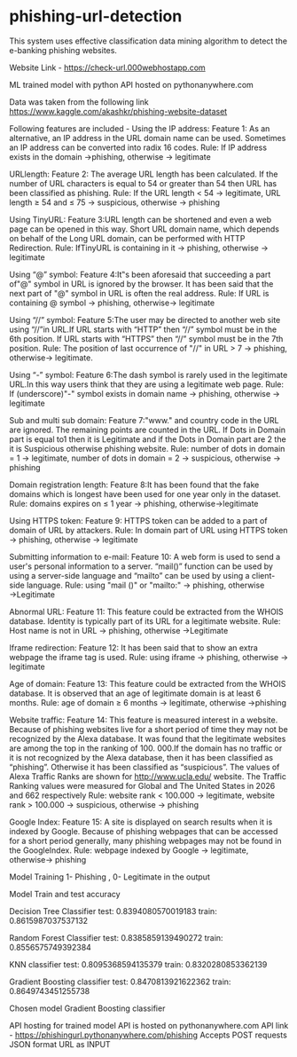 # phishing-url-detection
This system uses effective classification data mining algorithm to detect the e-banking phishing websites.

Website Link - https://check-url.000webhostapp.com

ML trained model with python API hosted on pythonanywhere.com

Data was taken from the following link
https://www.kaggle.com/akashkr/phishing-website-dataset

Following features are included -
Using the IP address: Feature 1: As an alternative, an IP address in the URL domain name can be used. Sometimes an IP address can be converted into radix 16 codes.
Rule: If IP address exists in the domain →phishing, otherwise → legitimate

URLlength: Feature 2: The average URL length has been calculated. If the number of URL characters is equal to 54 or greater than 54 then URL has been classified as phishing.
Rule: If the URL length < 54 → legitimate, URL length ≥ 54 and ≤ 75 → suspicious, otherwise → phishing

Using TinyURL: Feature 3:URL length can be shortened and even a web page can be opened in this way. Short URL domain name, which depends on behalf of the Long URL
domain, can be performed with HTTP Redirection.
Rule: IfTinyURL is containing in it → phishing, otherwise → legitimate

Using “@” symbol: Feature 4:It‟s been aforesaid that succeeding a part of"@" symbol in URL is ignored by the browser. It has been said that the next part of "@" symbol in URL is often the real address.
Rule: If URL is containing @ symbol → phishing, otherwise→ legitimate

Using “//” symbol: Feature 5:The user may be directed to another web site using “//”in URL.If URL starts with “HTTP” then “//” symbol must be in the 6th position. If URL
starts with “HTTPS” then “//” symbol must be in the 7th position.
Rule: The position of last occurrence of "//" in URL > 7 → phishing, otherwise→ legitimate.

Using “-” symbol: Feature 6:The dash symbol is rarely used in the legitimate URL.In this way users think that they are using a legitimate web page.
Rule: If (underscore)"-" symbol exists in domain name → phishing, otherwise → legitimate

Sub and multi sub domain: Feature 7:"www." and country code in the URL are ignored. The remaining points are counted in the URL. If Dots in Domain part is equal to1 then it is Legitimate and if the Dots in Domain part are 2 the it is Suspicious otherwise
phishing website.
Rule: number of dots in domain = 1 → legitimate, number of dots in domain = 2 → suspicious, otherwise → phishing

Domain registration length: Feature 8:It has been found that the fake domains which is longest have been used for one year only in the dataset.
Rule: domains expires on ≤ 1 year → phishing, otherwise→legitimate

Using HTTPS token: Feature 9: HTTPS token can be added to a part of domain of URL by attackers.
Rule: In domain part of URL using HTTPS token → phishing, otherwise → legitimate

Submitting information to e-mail: Feature 10: A web form is used to send a user's personal information to a server. “mail()” function can be used by using a server-side language and “mailto” can be used by using a client-side language.
Rule: using "mail ()" or "mailto:" → phishing, otherwise →Legitimate

Abnormal URL: Feature 11: This feature could be extracted from the WHOIS database. Identity is typically part of its URL for a legitimate website.
Rule: Host name is not in URL → phishing, otherwise →Legitimate

Iframe redirection: Feature 12: It has been said that to show an extra webpage the iframe tag is used.
Rule: using iframe → phishing, otherwise → legitimate

Age of domain: Feature 13: This feature could be extracted from the WHOIS database. It is observed that an age of legitimate domain is at least 6 months.
Rule: age of domain ≥ 6 months → legitimate, otherwise →phishing

Website traffic: Feature 14: This feature is measured interest in a website. Because of phishing websites live for a short period of time they may not be recognized by the Alexa
database. It was found that the legitimate websites are among the top in the ranking of 100. 000.If the domain has no traffic or it is not recognized by the Alexa database, then it has been classified as “phishing”. Otherwise it has been classified as “suspicious”. The values of Alexa Traffic Ranks are shown for http://www.ucla.edu/ website. The Traffic Ranking values were measured for Global and The United States in 2026 and 662 respectively
Rule: website rank < 100.000 → legitimate, website rank > 100.000 → suspicious, otherwise → phishing

Google Index: Feature 15: A site is displayed on search results when it is indexed by Google. Because of phishing webpages that can be accessed for a short period generally, many phishing webpages may not be found in the GoogleIndex.
Rule: webpage indexed by Google → legitimate, otherwise→ phishing


Model Training 
1- Phishing , 0- Legitimate in the output

Model
Train and test accuracy

Decision Tree Classifier
test: 0.8394080570019183
train: 0.8615987037537132

Random Forest Classifier
test: 0.8385859139490272
train: 0.8556575749392384

KNN classifier
test: 0.8095368594135379
train: 0.8320280853362139

Gradient Boosting classifier
test: 0.8470813921622362
train: 0.8649743451255738

Chosen model Gradient Boosting classifier

API hosting for trained model
API is hosted on pythonanywhere.com
API link - https://phishingurl.pythonanywhere.com/phishing 
Accepts POST requests JSON format URL as INPUT


